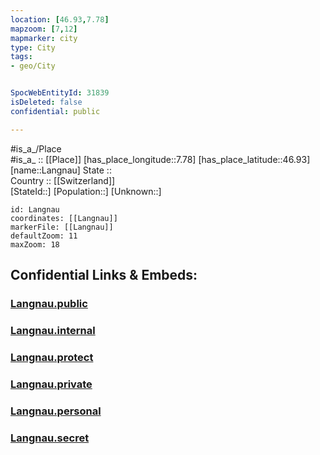 ```yaml
---
location: [46.93,7.78] 
mapzoom: [7,12] 
mapmarker: city 
type: City
tags:
- geo/City


SpocWebEntityId: 31839
isDeleted: false
confidential: public

---
```

#is_a_/Place  
#is_a_ :: [[Place]] 
[has_place_longitude::7.78] 
[has_place_latitude::46.93] 
[name::Langnau] 
State ::  
Country :: [[Switzerland]]  
[StateId::] 
[Population::] 
[Unknown::] 


```leaflet
id: Langnau
coordinates: [[Langnau]] 
markerFile: [[Langnau]] 
defaultZoom: 11 
maxZoom: 18
```


## Confidential Links & Embeds: 

### [Langnau.public](/_public/\Earth\Continent\Europe\Europe~Central\Switzerland\Switzerland~Cantons\Bern,Canton\CityLangnau.public.md) 

### [Langnau.internal](/_internal/\Earth\Continent\Europe\Europe~Central\Switzerland\Switzerland~Cantons\Bern,Canton\CityLangnau.internal.md) 

### [Langnau.protect](/_protect/\Earth\Continent\Europe\Europe~Central\Switzerland\Switzerland~Cantons\Bern,Canton\CityLangnau.protect.md) 

### [Langnau.private](/_private/\Earth\Continent\Europe\Europe~Central\Switzerland\Switzerland~Cantons\Bern,Canton\CityLangnau.private.md) 

### [Langnau.personal](/_personal/\Earth\Continent\Europe\Europe~Central\Switzerland\Switzerland~Cantons\Bern,Canton\CityLangnau.personal.md) 

### [Langnau.secret](/_secret/\Earth\Continent\Europe\Europe~Central\Switzerland\Switzerland~Cantons\Bern,Canton\CityLangnau.secret.md)


